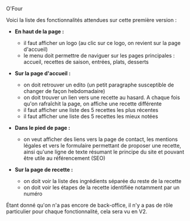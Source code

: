 O'Four


Voici la liste des fonctionnalités attendues sur cette première version :

- **En haut de la page :**

  - il faut afficher un logo (au clic sur ce logo, on revient sur la page d'accueil)
  - le menu doit permettre de naviguer sur les pages principales : accueil, recettes de saison, entrées, plats, desserts

- **Sur la page d'accueil :**

  - on doit retrouver un edito (un petit paragraphe susceptible de changer de façon hebdomadaire)
  - on doit trouver un lien vers une recette au hasard. A chaque fois qu'on rafraîchit la page, on affiche une recette différente
  - il faut afficher une liste des 5 recettes les plus récentes
  - il faut afficher une liste des 5 recettes les mieux notées

- **Dans le pied de page :**

  - on veut afficher des liens vers la page de contact, les mentions légales et vers le formulaire permettant de proposer une recette, ainsi qu'une ligne de texte résumant le principe du site et pouvant être utile au référencement (SEO)

- **Sur la page de recette :**

  - on doit voir la liste des ingrédients séparée du reste de la recette
  - on doit voir les étapes de la recette identifiée notamment par un numéro

  

Étant donné qu'on n'a pas encore de back-office, il n'y a pas de rôle particulier pour chaque fonctionnalité, cela sera vu en V2.


